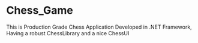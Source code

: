 # Chess_Game
This is Production Grade Chess Application Developed in .NET Framework, Having a robust ChessLibrary and a nice ChessUI
